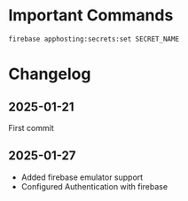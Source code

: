 # Important Commands

`firebase apphosting:secrets:set SECRET_NAME`

# Changelog

## 2025-01-21

First commit

## 2025-01-27

- Added firebase emulator support
- Configured Authentication with firebase
